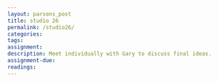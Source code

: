 ```yaml
---  
layout: parsons_post  
title: studio 26 
permalink: /studio26/  
categories:   
tags:  
assignment: 
description: Meet individually with Gary to discuss final ideas.
assignment-due: 
readings: 
---  
```

